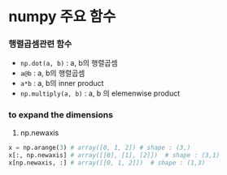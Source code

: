 # numpy 주요 함수

### 행렬곱셈관련 함수
- `np.dot(a, b)` : a, b의 행렬곱셈
- `a@b` : a, b의 행렬곱셈
- `a*b` : a, b의 inner product
- `np.multiply(a, b)` : a, b 의 elemenwise product


### to expand the dimensions
1. np.newaxis
```Python
x = np.arange(3) # array([0, 1, 2]) # shape : (3,)
x[:, np.newaxis] # array([[0], [1], [2]])  # shape : (3,1)
x[np.newaxis, :] # array([[0, 1, 2]])  # shape : (1,3)
```
